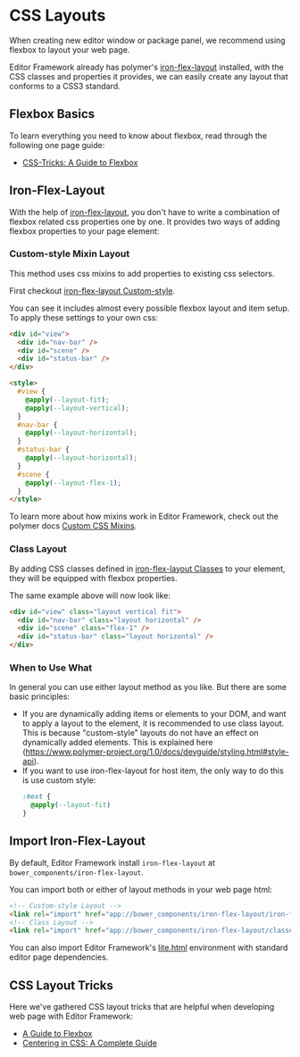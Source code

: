 # CSS Layouts

When creating new editor window or package panel, we recommend using flexbox to layout your web page.

Editor Framework already has polymer's [iron-flex-layout](https://github.com/PolymerElements/iron-flex-layout) installed, with the CSS classes and properties it provides, we can easily create any layout that conforms to a CSS3 standard.

## Flexbox Basics

To learn everything you need to know about flexbox, read through the following one page guide:

- [CSS-Tricks: A Guide to Flexbox](https://css-tricks.com/snippets/css/a-guide-to-flexbox/)

## Iron-Flex-Layout

With the help of [iron-flex-layout](https://github.com/PolymerElements/iron-flex-layout), you don't have to write a combination of flexbox related css properties one by one. It provides two ways of adding flexbox properties to your page element:

### Custom-style Mixin Layout

This method uses css mixins to add properties to existing css selectors.

First checkout [iron-flex-layout Custom-style](https://github.com/PolymerElements/iron-flex-layout/blob/master/iron-flex-layout.html).

You can see it includes almost every possible flexbox layout and item setup. To apply these settings to your own css:

```html
<div id="view">
  <div id="nav-bar" />
  <div id="scene" />
  <div id="status-bar" />
</div>

<style>
  #view {
    @apply(--layout-fit);
    @apply(--layout-vertical);
  }
  #nav-bar {
    @apply(--layout-horizontal);
  }
  #status-bar {
    @apply(--layout-horizontal);
  }
  #scene {
    @apply(--layout-flex-1);
  }
</style>
```

To learn more about how mixins work in Editor Framework, check out the polymer docs [Custom CSS Mixins](https://www.polymer-project.org/1.0/docs/devguide/styling.html#custom-css-mixins).

### Class Layout

By adding CSS classes defined in [iron-flex-layout Classes](https://github.com/PolymerElements/iron-flex-layout/blob/master/classes/iron-flex-layout.html) to your element, they will be equipped with flexbox properties.

The same example above will now look like:

```html
<div id="view" class="layout vertical fit">
  <div id="nav-bar" class="layout horizontal" />
  <div id="scene" class="flex-1" />
  <div id="status-bar" class="layout horizontal" />
</div>
```

### When to Use What

In general you can use either layout method as you like. But there are some basic principles:

- If you are dynamically adding items or elements to your DOM, and want to apply a layout to the element, it is recommended to use class layout. This is because "custom-style" layouts do not have an effect on dynamically added elements. This is explained here (https://www.polymer-project.org/1.0/docs/devguide/styling.html#style-api).
- If you want to use iron-flex-layout for host item, the only way to do this is use custom style:
    ```css
    :host {
      @apply(--layout-fit)
    }
    ```

## Import Iron-Flex-Layout

By default, Editor Framework install `iron-flex-layout` at `bower_components/iron-flex-layout`.

You can import both or either of layout methods in your web page html:

```html
<!-- Custom-style Layout -->
<link rel="import" href="app://bower_components/iron-flex-layout/iron-flex-layout.html">
<!-- Class Layout -->
<link rel="import" href="app://bower_components/iron-flex-layout/classes/iron-flex-layout.html">
```

You can also import Editor Framework's [lite.html](https://github.com/cocos-creator/editor-framework/blob/master/page/ui/lite.html) environment with standard editor page dependencies.

## CSS Layout Tricks

Here we've gathered CSS layout tricks that are helpful when developing web page with Editor Framework:

- [A Guide to Flexbox](https://css-tricks.com/snippets/css/a-guide-to-flexbox/)
- [Centering in CSS: A Complete Guide](https://css-tricks.com/centering-css-complete-guide/)
